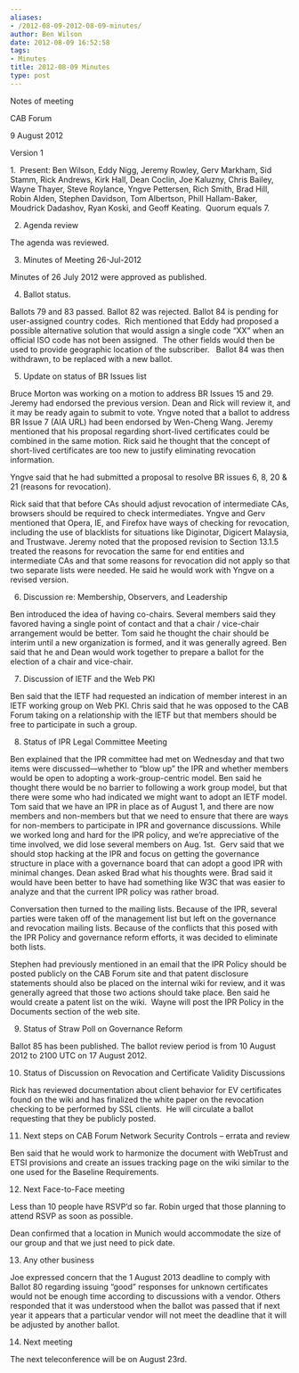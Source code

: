 ```yaml
---
aliases:
- /2012-08-09-2012-08-09-minutes/
author: Ben Wilson
date: 2012-08-09 16:52:58
tags:
- Minutes
title: 2012-08-09 Minutes
type: post
---
```


Notes of meeting

CAB Forum

9 August 2012

Version 1

1.  Present: Ben Wilson, Eddy Nigg, Jeremy Rowley, Gerv Markham, Sid Stamm, Rick Andrews, Kirk Hall, Dean Coclin, Joe Kaluzny, Chris Bailey, Wayne Thayer, Steve Roylance, Yngve Pettersen, Rich Smith, Brad Hill, Robin Alden, Stephen Davidson, Tom Albertson, Phill Hallam-Baker, Moudrick Dadashov, Ryan Koski, and Geoff Keating.  Quorum equals 7.

2. Agenda review

The agenda was reviewed.

3. Minutes of Meeting 26-Jul-2012

Minutes of 26 July 2012 were approved as published.

4. Ballot status.

Ballots 79 and 83 passed. Ballot 82 was rejected. Ballot 84 is pending for user-assigned country codes.  Rich mentioned that Eddy had proposed a possible alternative solution that would assign a single code “XX” when an official ISO code has not been assigned.  The other fields would then be used to provide geographic location of the subscriber.   Ballot 84 was then withdrawn, to be replaced with a new ballot.

5. Update on status of BR Issues list

Bruce Morton was working on a motion to address BR Issues 15 and 29. Jeremy had endorsed the previous version. Dean and Rick will review it, and it may be ready again to submit to vote. Yngve noted that a ballot to address BR Issue 7 (AIA URL) had been endorsed by Wen-Cheng Wang. Jeremy mentioned that his proposal regarding short-lived certificates could be combined in the same motion. Rick said he thought that the concept of short-lived certificates are too new to justify eliminating revocation information.

Yngve said that he had submitted a proposal to resolve BR issues 6, 8, 20 & 21 (reasons for revocation).

Rick said that that before CAs should adjust revocation of intermediate CAs, browsers should be required to check intermediates. Yngve and Gerv mentioned that Opera, IE, and Firefox have ways of checking for revocation, including the use of blacklists for situations like Diginotar, Digicert Malaysia, and Trustwave. Jeremy noted that the proposed revision to Section 13.1.5 treated the reasons for revocation the same for end entities and intermediate CAs and that some reasons for revocation did not apply so that two separate lists were needed. He said he would work with Yngve on a revised version.

6. Discussion re: Membership, Observers, and Leadership

Ben introduced the idea of having co-chairs. Several members said they favored having a single point of contact and that a chair / vice-chair arrangement would be better. Tom said he thought the chair should be interim until a new organization is formed, and it was generally agreed. Ben said that he and Dean would work together to prepare a ballot for the election of a chair and vice-chair.

7. Discussion of IETF and the Web PKI

Ben said that the IETF had requested an indication of member interest in an IETF working group on Web PKI. Chris said that he was opposed to the CAB Forum taking on a relationship with the IETF but that members should be free to participate in such a group.

8. Status of IPR Legal Committee Meeting

Ben explained that the IPR committee had met on Wednesday and that two items were discussed—whether to “blow up” the IPR and whether members would be open to adopting a work-group-centric model. Ben said he thought there would be no barrier to following a work group model, but that there were some who had indicated we might want to adopt an IETF model. Tom said that we have an IPR in place as of August 1, and there are now members and non-members but that we need to ensure that there are ways for non-members to participate in IPR and governance discussions. While we worked long and hard for the IPR policy, and we’re appreciative of the time involved, we did lose several members on Aug. 1st.  Gerv said that we should stop hacking at the IPR and focus on getting the governance structure in place with a governance board that can adopt a good IPR with minimal changes. Dean asked Brad what his thoughts were. Brad said it would have been better to have had something like W3C that was easier to analyze and that the current IPR policy was rather broad.

Conversation then turned to the mailing lists. Because of the IPR, several parties were taken off of the management list but left on the governance and revocation mailing lists. Because of the conflicts that this posed with the IPR Policy and governance reform efforts, it was decided to eliminate both lists.

Stephen had previously mentioned in an email that the IPR Policy should be posted publicly on the CAB Forum site and that patent disclosure statements should also be placed on the internal wiki for review, and it was generally agreed that those two actions should take place. Ben said he would create a patent list on the wiki.  Wayne will post the IPR Policy in the Documents section of the web site.

9. Status of Straw Poll on Governance Reform

Ballot 85 has been published. The ballot review period is from 10 August 2012 to 2100 UTC on 17 August 2012.

10. Status of Discussion on Revocation and Certificate Validity Discussions

Rick has reviewed documentation about client behavior for EV certificates found on the wiki and has finalized the white paper on the revocation checking to be performed by SSL clients.  He will circulate a ballot requesting that they be publicly posted.

11. Next steps on CAB Forum Network Security Controls – errata and review

Ben said that he would work to harmonize the document with WebTrust and ETSI provisions and create an issues tracking page on the wiki similar to the one used for the Baseline Requirements.

12. Next Face-to-Face meeting

Less than 10 people have RSVP’d so far. Robin urged that those planning to attend RSVP as soon as possible.

Dean confirmed that a location in Munich would accommodate the size of our group and that we just need to pick date.

13. Any other business

Joe expressed concern that the 1 August 2013 deadline to comply with Ballot 80 regarding issuing “good” responses for unknown certificates would not be enough time according to discussions with a vendor. Others responded that it was understood when the ballot was passed that if next year it appears that a particular vendor will not meet the deadline that it will be adjusted by another ballot.

14. Next meeting

The next teleconference will be on August 23rd.